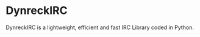 DynreckIRC
==========

DynreckIRC is a lightweight, efficient and fast IRC Library coded in Python.

